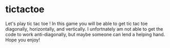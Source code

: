 # tictactoe
Let's play tic tac toe !
In this game you will be able to get tic tac toe diagonally, horizontally, and vertically.
I unfortnately am not able to get the code to work anti-diagonally, but maybe someone can lend a helping hand.
Hope you enjoy!
